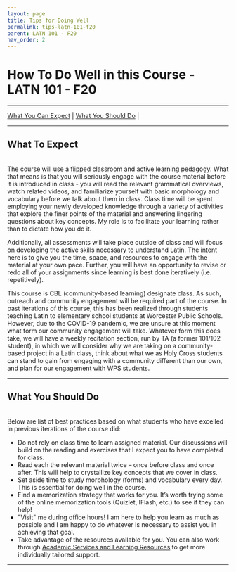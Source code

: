 ```yaml
---
layout: page
title: Tips for Doing Well
permalink: tips-latn-101-f20
parent: LATN 101 - F20
nav_order: 2
---
```


# How To Do Well in this Course - LATN 101 - F20

***

[What You Can Expect](#what-you-can-expect) \| [What You Should Do](#what-you-should-do) \|

***

## What To Expect
&nbsp;  
The course will use a flipped classroom and active learning pedagogy. What that means is that you will seriously engage with the course material before it is introduced in class - you will read the relevant grammatical overviews, watch related videos, and familiarize yourself with basic morphology and vocabulary before we talk about them in class. Class time will be spent employing your newly developed knowledge through a variety of activities that explore the finer points of the material and answering lingering questions about key concepts. My role is to facilitate your learning rather than to dictate how you do it.

Additionally, all assessments will take place outside of class and will focus on developing the active skills necessary to understand Latin. The intent here is to give you the time, space, and resources to engage with the material at your own pace. Further, you will have an opportunity to revise or redo all of your assignments since learning is best done iteratively (i.e. repetitively).

This course is CBL (community-based learning) designate class. As such, outreach and community engagement will be required part of the course. In past iterations of this course, this has been realized through students teaching Latin to elementary school students at Worcester Public Schools. However, due to the COVID-19 pandemic, we are unsure at this moment what form our community engagement will take. Whatever form this does take, we will have a weekly recitation section, run by TA (a former 101/102 student), in which we will consider why we are taking on a community-based project in a Latin class, think about what we as Holy Cross students can stand to gain from engaging with a community different than our own, and plan for our engagement with WPS students.


***

## What You Should Do
&nbsp;  
Below are list of best practices based on what students who have excelled in previous iterations of the course did:

- Do not rely on class time to learn assigned material. Our discussions will build on the reading and exercises that I expect you to have completed for class.
- Read each the relevant material twice – once before class and once after. This will help to crystallize key concepts that we cover in class.
- Set aside time to study morphology (forms) and vocabulary every day. This is essential for doing well in the course.
- Find a memorization strategy that works for you. It’s worth trying some of the online memorization tools (Quizlet, IFlash, etc.) to see if they can help!
- "Visit" me during office hours! I am here to help you learn as much as possible and I am happy to do whatever is necessary to assist you in achieving that goal.
- Take advantage of the resources available for you. You can also work through [Academic Services and Learning Resources](https://www.holycross.edu/support-and-resources/academic-services-and-learning-resources) to get more individually tailored support.

***
